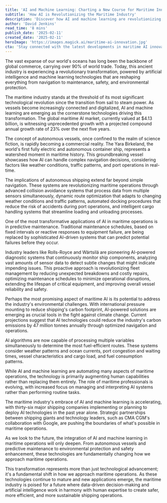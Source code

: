 ```yaml
---
title: 'AI and Machine Learning: Charting a New Course for Maritime Innovation'
subtitle: 'How AI is Revolutionizing the Maritime Industry'
description: 'Discover how AI and machine learning are revolutionizing the maritime industry, from autonomous vessels to predictive maintenance and environmental protection. Learn about the $4.13 billion maritime AI market and how it\'s reshaping global shipping operations for a more efficient and sustainable future.'
author: 'David Jenkins'
read_time: '8 mins'
publish_date: '2025-02-11'
created_date: '2025-02-11'
heroImage: 'https://images.magick.ai/maritime-ai-innovation.jpg'
cta: 'Stay connected with the latest developments in maritime AI innovation! Follow us on LinkedIn for exclusive insights, industry updates, and expert perspectives on the future of smart shipping.'
---
```


The vast expanse of our world's oceans has long been the backbone of global commerce, carrying over 90% of world trade. Today, this ancient industry is experiencing a revolutionary transformation, powered by artificial intelligence and machine learning technologies that are reshaping everything from navigation to maintenance, safety, and environmental protection.

The maritime industry stands at the threshold of its most significant technological revolution since the transition from sail to steam power. As vessels become increasingly connected and digitalized, AI and machine learning are emerging as the cornerstone technologies driving this transformation. The global maritime AI market, currently valued at $4.13 billion, is witnessing unprecedented growth with a projected compound annual growth rate of 23% over the next five years.

The concept of autonomous vessels, once confined to the realm of science fiction, is rapidly becoming a commercial reality. The Yara Birkeland, the world's first fully electric and autonomous container ship, represents a watershed moment in maritime history. This groundbreaking vessel showcases how AI can handle complex navigation decisions, considering factors like weather conditions, traffic patterns, and port operations in real-time.

The implications of autonomous shipping extend far beyond simple navigation. These systems are revolutionizing maritime operations through advanced collision avoidance systems that process data from multiple sensors simultaneously, dynamic route optimization that adapts to changing weather conditions and traffic patterns, automated docking procedures that reduce the risk of accidents during port operations, and intelligent cargo handling systems that streamline loading and unloading processes.

One of the most transformative applications of AI in maritime operations is in predictive maintenance. Traditional maintenance schedules, based on fixed intervals or reactive responses to equipment failure, are being replaced by sophisticated AI-driven systems that can predict potential failures before they occur.

Industry leaders like Rolls-Royce and Wärtsilä are pioneering AI-powered diagnostic systems that continuously monitor ship components, analyzing vast amounts of sensor data to detect subtle changes that might indicate impending issues. This proactive approach is revolutionizing fleet management by reducing unexpected breakdowns and costly repairs, optimizing maintenance schedules to minimize operational disruptions, extending the lifespan of critical equipment, and improving overall vessel reliability and safety.

Perhaps the most promising aspect of maritime AI is its potential to address the industry's environmental challenges. With international pressure mounting to reduce shipping's carbon footprint, AI-powered solutions are emerging as crucial tools in the fight against climate change. Current projections suggest that AI technologies could reduce the industry's carbon emissions by 47 million tonnes annually through optimized navigation and operations.

AI algorithms are now capable of processing multiple variables simultaneously to determine the most fuel-efficient routes. These systems consider weather patterns and ocean currents, port congestion and waiting times, vessel characteristics and cargo load, and fuel consumption patterns.

While AI and machine learning are automating many aspects of maritime operations, the technology is primarily augmenting human capabilities rather than replacing them entirely. The role of maritime professionals is evolving, with increased focus on managing and interpreting AI systems rather than performing routine tasks.

The maritime industry's embrace of AI and machine learning is accelerating, with thirty-six major shipping companies implementing or planning to deploy AI technologies in the past year alone. Strategic partnerships between shipping giants and technology leaders, such as CMA CGM's collaboration with Google, are pushing the boundaries of what's possible in maritime operations.

As we look to the future, the integration of AI and machine learning in maritime operations will only deepen. From autonomous vessels and predictive maintenance to environmental protection and safety enhancement, these technologies are fundamentally changing how we approach maritime operations.

This transformation represents more than just technological advancement; it's a fundamental shift in how we approach maritime operations. As these technologies continue to mature and new applications emerge, the maritime industry is poised for a future where data-driven decision-making and artificial intelligence work in harmony with human expertise to create safer, more efficient, and more sustainable shipping operations.